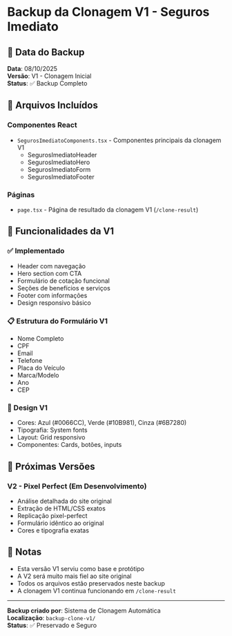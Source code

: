 # Backup da Clonagem V1 - Seguros Imediato

## 📅 Data do Backup
**Data**: 08/10/2025  
**Versão**: V1 - Clonagem Inicial  
**Status**: ✅ Backup Completo

## 📁 Arquivos Incluídos

### Componentes React
- `SegurosImediatoComponents.tsx` - Componentes principais da clonagem V1
  - SegurosImediatoHeader
  - SegurosImediatoHero  
  - SegurosImediatoForm
  - SegurosImediatoFooter

### Páginas
- `page.tsx` - Página de resultado da clonagem V1 (`/clone-result`)

## 🎯 Funcionalidades da V1

### ✅ Implementado
- Header com navegação
- Hero section com CTA
- Formulário de cotação funcional
- Seções de benefícios e serviços
- Footer com informações
- Design responsivo básico

### 📋 Estrutura do Formulário V1
- Nome Completo
- CPF
- Email
- Telefone
- Placa do Veículo
- Marca/Modelo
- Ano
- CEP

### 🎨 Design V1
- Cores: Azul (#0066CC), Verde (#10B981), Cinza (#6B7280)
- Tipografia: System fonts
- Layout: Grid responsivo
- Componentes: Cards, botões, inputs

## 🔄 Próximas Versões

### V2 - Pixel Perfect (Em Desenvolvimento)
- Análise detalhada do site original
- Extração de HTML/CSS exatos
- Replicação pixel-perfect
- Formulário idêntico ao original
- Cores e tipografia exatas

## 📝 Notas
- Esta versão V1 serviu como base e protótipo
- A V2 será muito mais fiel ao site original
- Todos os arquivos estão preservados neste backup
- A clonagem V1 continua funcionando em `/clone-result`

---
**Backup criado por**: Sistema de Clonagem Automática  
**Localização**: `backup-clone-v1/`  
**Status**: ✅ Preservado e Seguro
